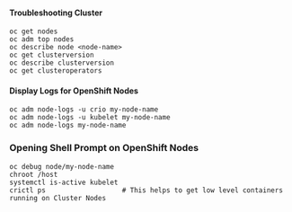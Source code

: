 #### Troubleshooting Cluster

    oc get nodes
    oc adm top nodes
    oc describe node <node-name>
    oc get clusterversion
    oc describe clusterversion
    oc get clusteroperators

#### Display Logs for OpenShift Nodes

    oc adm node-logs -u crio my-node-name
    oc adm node-logs -u kubelet my-node-name
    oc adm node-logs my-node-name

### Opening Shell Prompt on OpenShift Nodes

    oc debug node/my-node-name
    chroot /host
    systemctl is-active kubelet
    crictl ps                   # This helps to get low level containers running on Cluster Nodes
